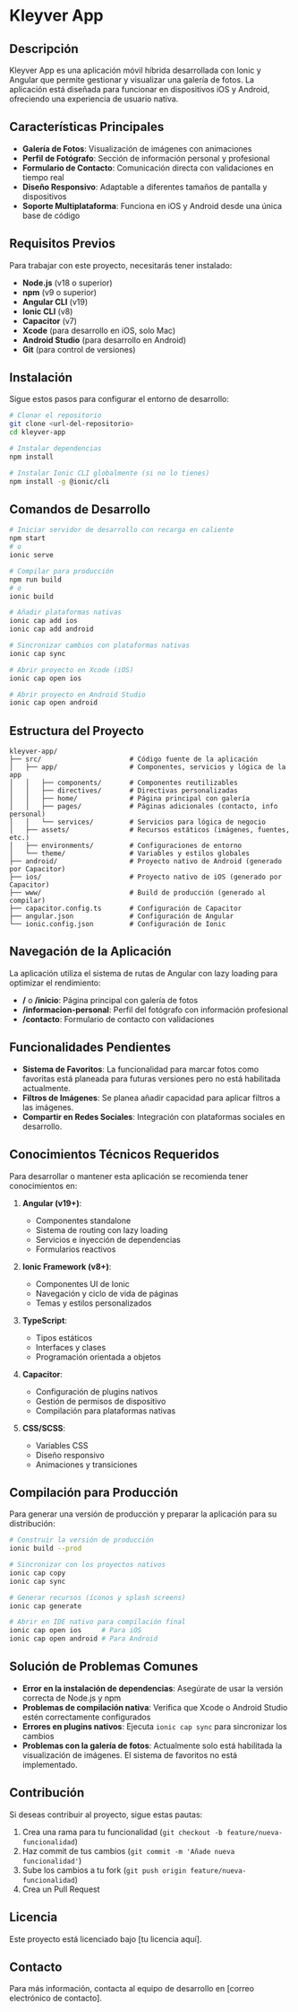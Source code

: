 # Kleyver App

## Descripción

Kleyver App es una aplicación móvil híbrida desarrollada con Ionic y Angular que permite gestionar y visualizar una galería de fotos. La aplicación está diseñada para funcionar en dispositivos iOS y Android, ofreciendo una experiencia de usuario nativa.

## Características Principales

- **Galería de Fotos**: Visualización de imágenes con animaciones
- **Perfil de Fotógrafo**: Sección de información personal y profesional
- **Formulario de Contacto**: Comunicación directa con validaciones en tiempo real
- **Diseño Responsivo**: Adaptable a diferentes tamaños de pantalla y dispositivos
- **Soporte Multiplataforma**: Funciona en iOS y Android desde una única base de código

## Requisitos Previos

Para trabajar con este proyecto, necesitarás tener instalado:

- **Node.js** (v18 o superior)
- **npm** (v9 o superior)
- **Angular CLI** (v19)
- **Ionic CLI** (v8)
- **Capacitor** (v7)
- **Xcode** (para desarrollo en iOS, solo Mac)
- **Android Studio** (para desarrollo en Android)
- **Git** (para control de versiones)

## Instalación

Sigue estos pasos para configurar el entorno de desarrollo:

```bash
# Clonar el repositorio
git clone <url-del-repositorio>
cd kleyver-app

# Instalar dependencias
npm install

# Instalar Ionic CLI globalmente (si no lo tienes)
npm install -g @ionic/cli
```

## Comandos de Desarrollo

```bash
# Iniciar servidor de desarrollo con recarga en caliente
npm start
# o
ionic serve

# Compilar para producción
npm run build
# o
ionic build

# Añadir plataformas nativas
ionic cap add ios
ionic cap add android

# Sincronizar cambios con plataformas nativas
ionic cap sync

# Abrir proyecto en Xcode (iOS)
ionic cap open ios

# Abrir proyecto en Android Studio
ionic cap open android
```

## Estructura del Proyecto

```
kleyver-app/
├── src/                      # Código fuente de la aplicación
│   ├── app/                  # Componentes, servicios y lógica de la app
│   │   ├── components/       # Componentes reutilizables
│   │   ├── directives/       # Directivas personalizadas
│   │   ├── home/             # Página principal con galería
│   │   ├── pages/            # Páginas adicionales (contacto, info personal)
│   │   └── services/         # Servicios para lógica de negocio
│   ├── assets/               # Recursos estáticos (imágenes, fuentes, etc.)
│   ├── environments/         # Configuraciones de entorno
│   └── theme/                # Variables y estilos globales
├── android/                  # Proyecto nativo de Android (generado por Capacitor)
├── ios/                      # Proyecto nativo de iOS (generado por Capacitor)
├── www/                      # Build de producción (generado al compilar)
├── capacitor.config.ts       # Configuración de Capacitor
├── angular.json              # Configuración de Angular
└── ionic.config.json         # Configuración de Ionic
```

## Navegación de la Aplicación

La aplicación utiliza el sistema de rutas de Angular con lazy loading para optimizar el rendimiento:

- **/** o **/inicio**: Página principal con galería de fotos
- **/informacion-personal**: Perfil del fotógrafo con información profesional
- **/contacto**: Formulario de contacto con validaciones

## Funcionalidades Pendientes

- **Sistema de Favoritos**: La funcionalidad para marcar fotos como favoritas está planeada para futuras versiones pero no está habilitada actualmente.
- **Filtros de Imágenes**: Se planea añadir capacidad para aplicar filtros a las imágenes.
- **Compartir en Redes Sociales**: Integración con plataformas sociales en desarrollo.

## Conocimientos Técnicos Requeridos

Para desarrollar o mantener esta aplicación se recomienda tener conocimientos en:

1. **Angular (v19+)**:
   - Componentes standalone
   - Sistema de routing con lazy loading
   - Servicios e inyección de dependencias
   - Formularios reactivos

2. **Ionic Framework (v8+)**:
   - Componentes UI de Ionic
   - Navegación y ciclo de vida de páginas
   - Temas y estilos personalizados

3. **TypeScript**:
   - Tipos estáticos
   - Interfaces y clases
   - Programación orientada a objetos

4. **Capacitor**:
   - Configuración de plugins nativos
   - Gestión de permisos de dispositivo
   - Compilación para plataformas nativas

5. **CSS/SCSS**:
   - Variables CSS
   - Diseño responsivo
   - Animaciones y transiciones

## Compilación para Producción

Para generar una versión de producción y preparar la aplicación para su distribución:

```bash
# Construir la versión de producción
ionic build --prod

# Sincronizar con los proyectos nativos
ionic cap copy
ionic cap sync

# Generar recursos (íconos y splash screens)
ionic cap generate

# Abrir en IDE nativo para compilación final
ionic cap open ios     # Para iOS
ionic cap open android # Para Android
```

## Solución de Problemas Comunes

- **Error en la instalación de dependencias**: Asegúrate de usar la versión correcta de Node.js y npm
- **Problemas de compilación nativa**: Verifica que Xcode o Android Studio estén correctamente configurados
- **Errores en plugins nativos**: Ejecuta `ionic cap sync` para sincronizar los cambios
- **Problemas con la galería de fotos**: Actualmente solo está habilitada la visualización de imágenes. El sistema de favoritos no está implementado.

## Contribución

Si deseas contribuir al proyecto, sigue estas pautas:

1. Crea una rama para tu funcionalidad (`git checkout -b feature/nueva-funcionalidad`)
2. Haz commit de tus cambios (`git commit -m 'Añade nueva funcionalidad'`)
3. Sube los cambios a tu fork (`git push origin feature/nueva-funcionalidad`)
4. Crea un Pull Request

## Licencia

Este proyecto está licenciado bajo [tu licencia aquí].

## Contacto

Para más información, contacta al equipo de desarrollo en [correo electrónico de contacto].
